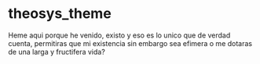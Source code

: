 # theosys_theme
Heme aqui porque he venido, existo y eso es lo unico que de verdad cuenta, permitiras que mi existencia sin embargo sea efimera o me dotaras de una larga y fructifera vida?
